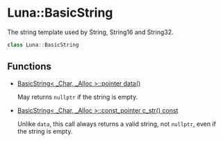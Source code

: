 # Luna::BasicString
The string template used by String, String16 and String32. 

```c++
class Luna::BasicString
```

## Functions
* [BasicString< _Char, _Alloc >::pointer data()](class_luna_1_1_basic_string_1abbe2708e47e4589174382b703afa3f15.md)

    May returns `nullptr` if the string is empty. 

* [BasicString< _Char, _Alloc >::const_pointer c_str() const](class_luna_1_1_basic_string_1ab63a641601252a6a8ddd2b28ee6d19b7.md)

    Unlike `data`, this call always returns a valid string, not `nullptr`, even if the string is empty. 

